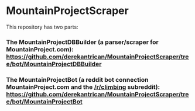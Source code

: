 # MountainProjectScraper

This repository has two parts:

### The MountainProjectDBBuilder (a parser/scraper for MountainProject.com): https://github.com/derekantrican/MountainProjectScraper/tree/bot/MountainProjectDBBuilder
### The MountainProjectBot (a reddit bot connection MountainProject.com and the [/r/climbing](https://reddit.com/r/climbing) subreddit): https://github.com/derekantrican/MountainProjectScraper/tree/bot/MountainProjectBot